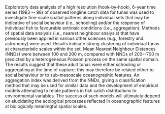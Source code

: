 ---
---
Exploratory data analysis of a high resolution (hook-by-hook), 6-year time series (1993 -- 98) of observed longline catch data for tunas was used to investigate fine-scale spatial patterns along individual sets that may be indicative of social behaviour (i.e., schooling) and/or the response of individual fish to favourable extrinsic conditions (i.e., aggregation). Methods of spatial data analysis (i.e., nearest neighbour analysis) that have previously been applied in various other sciences (e.g., forestry and astronomy) were used. Results indicate strong clustering of individual tunas at characteristic scales within the set. Mean Nearest Neighbour Distances (NNDs) were between 100 and 200 m, compared with NNDs of 200--700 m predicted by a heterogeneous Poisson process on the same spatial domain. The results suggest that these adult tunas were either schooling or aggregating at the time of capture; this may therefore be related either to social behaviour or to sub-mesoscale oceanographic features. An aggregation index was derived from the NNDs, giving a classification method that may be used for similar data and the development of empirical models attempting to relate patterns in fish catch distributions to environmental variables. The success of such models will ultimately depend on elucidating the ecological processes reflected in oceanographic features at biologically meaningful spatial scales.